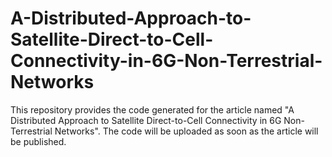 # A-Distributed-Approach-to-Satellite-Direct-to-Cell-Connectivity-in-6G-Non-Terrestrial-Networks

This repository provides the code generated for the article named "A Distributed Approach to Satellite Direct-to-Cell Connectivity in 6G Non-Terrestrial Networks".
The code will be uploaded as soon as the article will be published.
